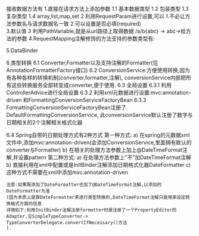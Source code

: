 接收数据方法有
1.直接在请求方法上添加参数
    1.1 基本数据类型
    1.2 包装类型
    1.3 复杂类型
    1.4 array,list,map,set
2 利用RequestParam进行设置,可以
    1.不必让方法参数名与请求数据名一致
    2.可以设置是否必填(required)    
    3.默认值
3 利用PathVariable,就是从url路径上取得数据
/a/b{abc} ->  abc->给方法的参数
4.RequestMapping注解修饰的方法支持的参数类型有:

5.DataBinder

6.类型转换
6.1 Converter,Formatter以及支持注解的Formatter(见AnnotationFormatterFactory接口)
6.2 ConversionService:方便使用转换,因为有各种各样的转换机制(converter,formatter,注解),
    conversionService内部把所有这些转换服务全部转变成converter,便于使用.
6.3 全局设置
    6.3.1 利用ControllerAdvice进行全局设置
    6.3.2 利用xml元数据进行设置:mvc:annotation-driven
      和FormattingConversionServiceFactoryBean
    6.3.3 FormattingConversionServiceFactoryBean注册了DefaultFormattingConversionService,
    此conversionService默认注册了数字与日期相关的2个注解相关格式化器 

6.4 Spring自带的日期处理方式有2种方式
第一种方式:
    a) 在spring的元数据xml文件中,添加mvc:annotation-driven(会添加ConversionService,里面拥有默认的converter与Formatter)
    b) 在相关的处理方法参数上加上@DateTimeFormat注解,并设置pattern
第二种方式:
    a) 在处理方法参数上"不"加DateTimeFormat注解
    b) 直接利用在xml中配置或是InitBinder注解添加日期格式化器DateFormatter
    c) 这种方式不需要在xml中添加mvc:annotation-driven
    
    注意:如果既添加了DateFormatter也加了@DateTimeFormat注解,以添加的DateFormatter为准
    (因为本质上是靠DateFormatter来进行类型转换的,DateTimeFormat注解只是用来设定转换格式方面的信息
    详情如下:利用InitBinder注解注册formatter时是注册了一个PropertyEditor的Adapter,见SimpleTypeConverter->
    TypeConverterDelegate.convertIfNecessary()方法
    ).